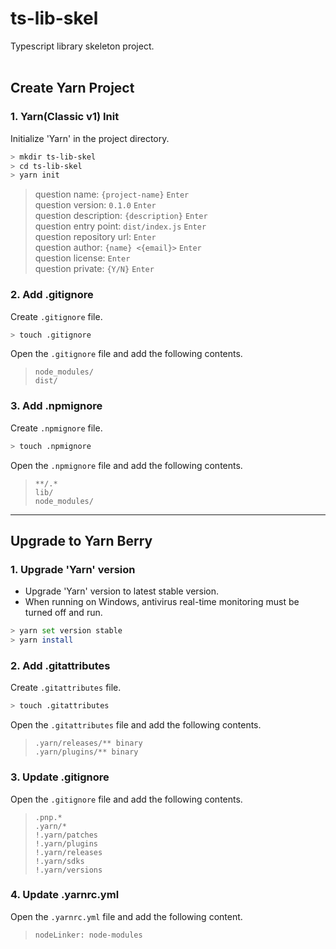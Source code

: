 ts-lib-skel
===========

Typescript library skeleton project.  
<br>

Create Yarn Project
-------------------

### 1. Yarn(Classic v1) Init

Initialize 'Yarn' in the project directory.
```sh
> mkdir ts-lib-skel
> cd ts-lib-skel
> yarn init
```
> question name: `{project-name}` <code>Enter</code>  
> question version: `0.1.0` <code>Enter</code>  
> question description: `{description}` <code>Enter</code>  
> question entry point: `dist/index.js` <code>Enter</code>  
> question repository url: <code>Enter</code>  
> question author: `{name} <{email}>` <code>Enter</code>  
> question license: <code>Enter</code>  
> question private: `{Y/N}` <code>Enter</code>  

### 2. Add .gitignore

Create `.gitignore` file.
```sh
> touch .gitignore
```

Open the `.gitignore` file and add the following contents.
> `node_modules/`  
> `dist/`  

### 3. Add .npmignore

Create `.npmignore` file.
```sh
> touch .npmignore
```

Open the `.npmignore` file and add the following contents.
> `**/.*`  
> `lib/`  
> `node_modules/`  

- - -

Upgrade to Yarn Berry
---------------------

### 1. Upgrade 'Yarn' version

- Upgrade 'Yarn' version to latest stable version.
- When running on Windows, antivirus real-time monitoring must be turned off and run.

```sh
> yarn set version stable
> yarn install
```

### 2. Add .gitattributes

Create `.gitattributes` file.
```sh
> touch .gitattributes
```

Open the `.gitattributes` file and add the following contents.
> `.yarn/releases/** binary`  
> `.yarn/plugins/** binary`  

### 3. Update .gitignore

Open the `.gitignore` file and add the following contents.
> `.pnp.*`  
> `.yarn/*`  
> `!.yarn/patches`  
> `!.yarn/plugins`  
> `!.yarn/releases`  
> `!.yarn/sdks`  
> `!.yarn/versions`  

### 4. Update .yarnrc.yml

Open the `.yarnrc.yml` file and add the following content.
> `nodeLinker: node-modules`  
